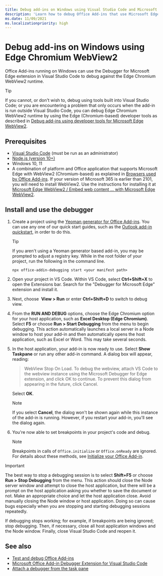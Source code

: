 ```yaml
---
title: Debug add-ins on Windows using Visual Studio Code and Microsoft Edge WebView2 (Chromium-based)
description: 'Learn how to debug Office Add-ins that use Microsoft Edge WebView2 (Chromium-based) by using the Debugger for Microsoft Edge extension in VS Code.'
ms.date: 11/09/2021
ms.localizationpriority: high
---
```

# Debug add-ins on Windows using Edge Chromium WebView2

Office Add-ins running on Windows can use the Debugger for Microsoft Edge extension in Visual Studio Code to debug against the Edge Chromium WebView2 runtime. 

> [!TIP]
> If you cannot, or don't wish to, debug using tools built into Visual Studio Code; or you are encountering a problem that only occurs when the add-in is run outside Visual Studio Code, you can debug Edge Chromium WebView2 runtime by using the Edge (Chromium-based) developer tools as described in [Debug add-ins using developer tools for Microsoft Edge WebView2](debug-add-ins-using-devtools-edge-chromium.md).

## Prerequisites

- [Visual Studio Code](https://code.visualstudio.com/) (must be run as an administrator)
- [Node.js (version 10+)](https://nodejs.org/)
- Windows 10, 11
- A combination of platform and Office application that supports Microsoft Edge with WebView2 (Chromium-based) as explained in [Browsers used by Office Add-ins](../concepts/browsers-used-by-office-web-add-ins.md). If your version of Microsoft 365 is earlier than 2101, you will need to install WebView2. Use the instructions for installing it at [Microsoft Edge WebView2 / Embed web content ... with Microsoft Edge WebView2](https://developer.microsoft.com/microsoft-edge/webview2/).

## Install and use the debugger

1. Create a project using the [Yeoman generator for Office Add-ins](https://github.com/OfficeDev/generator-office). You can use any one of our quick start guides, such as the [Outlook add-in quickstart](../quickstarts/outlook-quickstart.md), in order to do this.

   > [!TIP]
   > If you aren't using a Yeoman generator based add-in, you may be prompted to adjust a registry key. While in the root folder of your project, run the following in the command line.
   >
   > ``` command&nbsp;line
   > npx office-addin-debugging start <your manifest path>
   > ```

1. Open your project in VS Code. Within VS Code, select **Ctrl+Shift+X** to open the Extensions bar. Search for the "Debugger for Microsoft Edge" extension and install it.

1. Next, choose  **View > Run** or enter **Ctrl+Shift+D** to switch to debug view.

1. From the **RUN AND DEBUG** options, choose the Edge Chromium option for your host application, such as **Excel Desktop (Edge Chromium)**. Select **F5** or choose **Run > Start Debugging** from the menu to begin debugging. This action automatically launches a local server in a Node window to host your add-in and then automatically opens the host application, such as Excel or Word. This may take several seconds.

1. In the host application, your add-in is now ready to use. Select **Show Taskpane** or run any other add-in command. A dialog box will appear, reading:

   > WebView Stop On Load.
   > To debug the webview, attach VS Code to the webview instance using the Microsoft Debugger for Edge extension, and click OK to continue. To prevent this dialog from appearing in the future, click Cancel.

   Select **OK**.

   > [!NOTE]
   > If you select **Cancel**, the dialog won't be shown again while this instance of the add-in is running. However, if you restart your add-in, you'll see the dialog again.

1. You're now able to set breakpoints in your project's code and debug.

   > [!NOTE]
   > Breakpoints in calls of `Office.initialize` or `Office.onReady` are ignored. For details about these methods, see [Initialize your Office Add-in](../develop/initialize-add-in.md).

> [!IMPORTANT]
> The best way to stop a debugging session is to select **Shift+F5** or choose **Run > Stop Debugging** from the menu. This action should close the Node server window and attempt to close the host application, but there will be a prompt on the host application asking you whether to save the document or not. Make an appropriate choice and let the host application close. Avoid manually closing the Node window or host application. Doing so can cause bugs especially when you are stopping and starting debugging sessions repeatedly.
>
> If debugging stops working; for example, if breakpoints are being ignored; stop debugging. Then, if necessary, close all host application windows and the Node window. Finally, close Visual Studio Code and reopen it.

## See also

- [Test and debug Office Add-ins](test-debug-office-add-ins.md)
- [Microsoft Office Add-in Debugger Extension for Visual Studio Code](debug-with-vs-extension.md)
- [Attach a debugger from the task pane](attach-debugger-from-task-pane.md)
